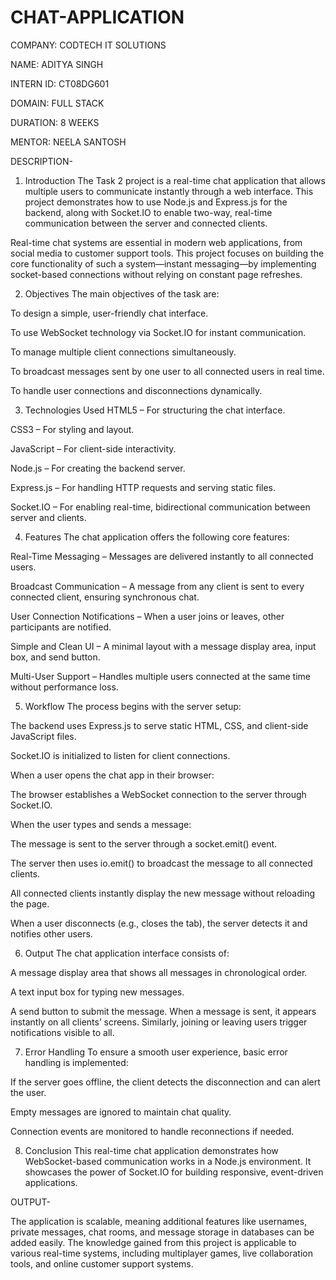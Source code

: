 # CHAT-APPLICATION

COMPANY: CODTECH IT SOLUTIONS

NAME: ADITYA SINGH

INTERN ID: CT08DG601

DOMAIN: FULL STACK

DURATION: 8 WEEKS

MENTOR: NEELA SANTOSH

DESCRIPTION-
1. Introduction
The Task 2 project is a real-time chat application that allows multiple users to communicate instantly through a web interface. This project demonstrates how to use Node.js and Express.js for the backend, along with Socket.IO to enable two-way, real-time communication between the server and connected clients.

Real-time chat systems are essential in modern web applications, from social media to customer support tools. This project focuses on building the core functionality of such a system—instant messaging—by implementing socket-based connections without relying on constant page refreshes.

2. Objectives
The main objectives of the task are:

To design a simple, user-friendly chat interface.

To use WebSocket technology via Socket.IO for instant communication.

To manage multiple client connections simultaneously.

To broadcast messages sent by one user to all connected users in real time.

To handle user connections and disconnections dynamically.

3. Technologies Used
HTML5 – For structuring the chat interface.

CSS3 – For styling and layout.

JavaScript – For client-side interactivity.

Node.js – For creating the backend server.

Express.js – For handling HTTP requests and serving static files.

Socket.IO – For enabling real-time, bidirectional communication between server and clients.

4. Features
The chat application offers the following core features:

Real-Time Messaging – Messages are delivered instantly to all connected users.

Broadcast Communication – A message from any client is sent to every connected client, ensuring synchronous chat.

User Connection Notifications – When a user joins or leaves, other participants are notified.

Simple and Clean UI – A minimal layout with a message display area, input box, and send button.

Multi-User Support – Handles multiple users connected at the same time without performance loss.

5. Workflow
The process begins with the server setup:

The backend uses Express.js to serve static HTML, CSS, and client-side JavaScript files.

Socket.IO is initialized to listen for client connections.

When a user opens the chat app in their browser:

The browser establishes a WebSocket connection to the server through Socket.IO.

When the user types and sends a message:

The message is sent to the server through a socket.emit() event.

The server then uses io.emit() to broadcast the message to all connected clients.

All connected clients instantly display the new message without reloading the page.

When a user disconnects (e.g., closes the tab), the server detects it and notifies other users.

6. Output
The chat application interface consists of:

A message display area that shows all messages in chronological order.

A text input box for typing new messages.

A send button to submit the message.
When a message is sent, it appears instantly on all clients’ screens. Similarly, joining or leaving users trigger notifications visible to all.

7. Error Handling
To ensure a smooth user experience, basic error handling is implemented:

If the server goes offline, the client detects the disconnection and can alert the user.

Empty messages are ignored to maintain chat quality.

Connection events are monitored to handle reconnections if needed.

8. Conclusion
This real-time chat application demonstrates how WebSocket-based communication works in a Node.js environment. It showcases the power of Socket.IO for building responsive, event-driven applications.

OUTPUT-


The application is scalable, meaning additional features like usernames, private messages, chat rooms, and message storage in databases can be added easily. The knowledge gained from this project is applicable to various real-time systems, including multiplayer games, live collaboration tools, and online customer support systems.
